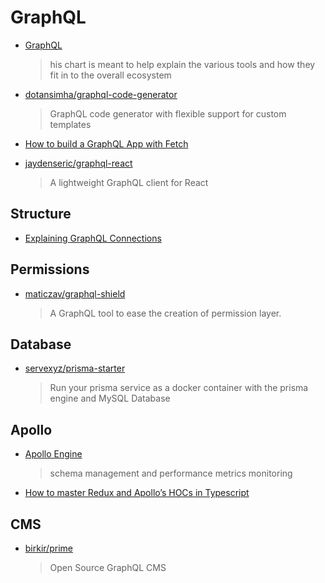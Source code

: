 # GraphQL

- [GraphQL ](https://www.graphqlstack.com/)

  > his chart is meant to help explain the various tools and how they fit in to the overall ecosystem

- [dotansimha/graphql-code-generator](https://github.com/dotansimha/graphql-code-generator)

  > GraphQL code generator with flexible support for custom templates

- [How to build a GraphQL App with Fetch](https://www.prisma.io/tutorials/build-react-graphql-app-with-fetch-ct19)

- [jaydenseric/graphql-react](https://github.com/jaydenseric/graphql-react)

  > A lightweight GraphQL client for React

## Structure

- [Explaining GraphQL Connections](https://blog.apollographql.com/explaining-graphql-connections-c48b7c3d6976)

## Permissions

- [maticzav/graphql-shield](https://github.com/maticzav/graphql-shield)
  > A GraphQL tool to ease the creation of permission layer.

## Database

- [servexyz/prisma-starter](https://github.com/servexyz/prisma-starter)

  > Run your prisma service as a docker container with the prisma engine and MySQL Database

## Apollo

- [Apollo Engine](https://engine.apollographql.com)

  > schema management and performance metrics monitoring

- [How to master Redux and Apollo’s HOCs in Typescript](https://blog.aptus.be/how-to-master-redux-and-apollos-hocs-in-typescript-df0292a12c99)

## CMS

- [birkir/prime](https://github.com/birkir/prime)

  > Open Source GraphQL CMS
